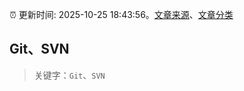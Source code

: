 :alarm_clock: 更新时间: 2025-10-25 18:43:56。[文章来源](/README.md)、[文章分类](/TAGS.md)

## Git、SVN


> 关键字：`Git`、`SVN`



